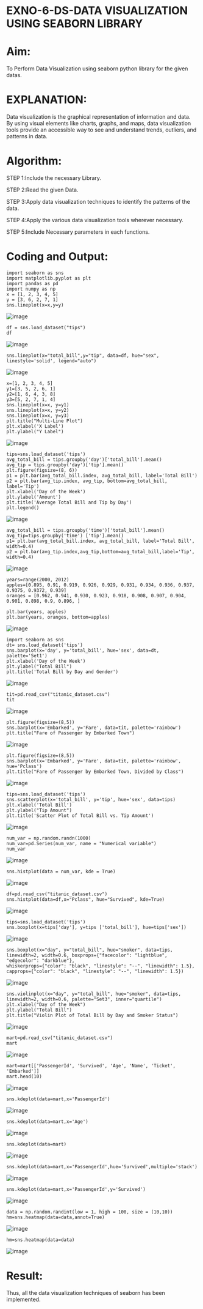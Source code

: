 # EXNO-6-DS-DATA VISUALIZATION USING SEABORN LIBRARY

# Aim:
  To Perform Data Visualization using seaborn python library for the given datas.

# EXPLANATION:
Data visualization is the graphical representation of information and data. By using visual elements like charts, graphs, and maps, data visualization tools provide an accessible way to see and understand trends, outliers, and patterns in data.

# Algorithm:
STEP 1:Include the necessary Library.

STEP 2:Read the given Data.

STEP 3:Apply data visualization techniques to identify the patterns of the data.

STEP 4:Apply the various data visualization tools wherever necessary.

STEP 5:Include Necessary parameters in each functions.

# Coding and Output:
```
import seaborn as sns
import matplotlib.pyplot as plt
import pandas as pd
import numpy as np
x = [1, 2, 3, 4, 5]
y = [3, 6, 2, 7, 1]
sns.lineplot(x=x,y=y)
```
![image](https://github.com/user-attachments/assets/5a2f8149-428f-457e-9c6b-ff10a0dc6789)
```
df = sns.load_dataset("tips")
df
```
![image](https://github.com/user-attachments/assets/90984496-f504-4530-b358-26dc1320df3a)
```
sns.lineplot(x="total_bill",y="tip", data=df, hue="sex", linestyle='solid', legend="auto")
```
![image](https://github.com/user-attachments/assets/1ba572d9-6c60-4f13-bb60-d901bd61b670)
```
x=[1, 2, 3, 4, 5]
y1=[3, 5, 2, 6, 1]
y2=[1, 6, 4, 3, 8]
y3=[5, 2, 7, 1, 4]
sns.lineplot(x=x, y=y1)
sns.lineplot(x=x, y=y2)
sns.lineplot(x=x, y=y3)
plt.title("Multi-Line Plot")
plt.xlabel('X Label')
plt.ylabel("Y Label")
```
![image](https://github.com/user-attachments/assets/2e732ade-1609-4b4f-90b9-0d14e527aa49)
```
tips=sns.load_dataset('tips')
avg_total_bill = tips.groupby('day')['total_bill'].mean()
avg_tip = tips.groupby('day')['tip'].mean()
plt.figure(figsize=(8, 6))
p1 = plt.bar(avg_total_bill.index, avg_total_bill, label='Total Bill')
p2 = plt.bar(avg_tip.index, avg_tip, bottom=avg_total_bill, label='Tip')
plt.xlabel('Day of the Week')
plt.ylabel('Amount')
plt.title('Average Total Bill and Tip by Day')
plt.legend()
```
![image](https://github.com/user-attachments/assets/ae96391c-6490-448a-b574-94aaff73b837)
```
avg_total_bill = tips.groupby('time')['total_bill'].mean() 
avg_tip=tips.groupby('time') ['tip'].mean()
p1= plt.bar(avg_total_bill.index, avg_total_bill, label='Total Bill', width=0.4)
p2 = plt.bar(avg_tip.index,avg_tip,bottom=avg_total_bill,label='Tip', width=0.4)
```
![image](https://github.com/user-attachments/assets/02fd50d3-118d-4013-922c-4c4247dd75e1)
```
years=range(2000, 2012)
apples=[0.895, 0.91, 0.919, 0.926, 0.929, 0.931, 0.934, 0.936, 0.937, 0.9375, 0.9372, 0.939] 
oranges = [0.962, 0.941, 0.930, 0.923, 0.918, 0.908, 0.907, 0.904, 0.901, 0.898, 0.9, 0.896, ]
```
```
plt.bar(years, apples)
plt.bar(years, oranges, bottom=apples)
```
![image](https://github.com/user-attachments/assets/45bb740f-a676-433e-bec2-f5a895590593)
```
import seaborn as sns
dt= sns.load_dataset('tips')
sns.barplot(x='day', y='total_bill', hue='sex', data=dt, palette='Set1')
plt.xlabel('Day of the Week')
plt.ylabel("Total Bill")
plt.title('Total Bill by Day and Gender')
```
![image](https://github.com/user-attachments/assets/161abf2b-c6da-4438-aa9b-5a83a589fd9c)
```
tit=pd.read_csv("titanic_dataset.csv")
tit
```
![image](https://github.com/user-attachments/assets/600acd35-2350-4caa-9065-81f57ebd5f15)
```
plt.figure(figsize=(8,5))
sns.barplot(x='Embarked', y='Fare', data=tit, palette='rainbow') 
plt.title("Fare of Passenger by Embarked Town")
```
![image](https://github.com/user-attachments/assets/c0deed46-e148-4bb1-a934-142ad248ddbe)
```
plt.figure(figsize=(8,5))
sns.barplot(x='Embarked', y='Fare', data=tit, palette='rainbow', hue='Pclass') 
plt.title("Fare of Passenger by Embarked Town, Divided by Class")
```
![image](https://github.com/user-attachments/assets/4f6b7a16-73ee-46f2-9a38-b55872da3787)
```
tips=sns.load_dataset('tips')
sns.scatterplot(x='total_bill', y='tip', hue='sex', data=tips)
plt.xlabel('Total Bill')
plt.ylabel("Tip Amount")
plt.title('Scatter Plot of Total Bill vs. Tip Amount')
```
![image](https://github.com/user-attachments/assets/3be72675-2cc5-4bf0-9d24-7701174d3355)
```
num_var = np.random.randn(1000)
num_var=pd.Series(num_var, name = "Numerical variable")
num_var
```
![image](https://github.com/user-attachments/assets/79a05f83-4563-4d55-9208-2b78b7f640fd)
```
sns.histplot(data = num_var, kde = True)
```
![image](https://github.com/user-attachments/assets/e5bf451e-1d46-4e6d-9db3-023db82be899)
```
df=pd.read_csv("titanic_dataset.csv")
sns.histplot(data=df,x="Pclass", hue="Survived", kde=True)
```
![image](https://github.com/user-attachments/assets/6c8acfdb-7d9c-4c12-ad47-20a7278f82e9)
```
tips=sns.load_dataset('tips')
sns.boxplot(x=tips['day'], y=tips ['total_bill'], hue=tips['sex'])
```
![image](https://github.com/user-attachments/assets/26002ef4-caef-4331-8027-cb3b5055ec44)
```
sns.boxplot(x="day", y="total_bill", hue="smoker", data=tips, linewidth=2, width=0.6, boxprops={"facecolor": "lightblue", "edgecolor": "darkblue"},
whiskerprops={"color": "black", "linestyle": "--", "linewidth": 1.5}, capprops={"color": "black", "linestyle": "--", "linewidth": 1.5})
```
![image](https://github.com/user-attachments/assets/0aa29428-8ba5-4f9d-adc4-bf7d3e5058f4)
```
sns.violinplot(x="day", y="total_bill", hue="smoker", data=tips, linewidth=2, width=0.6, palette="Set3", inner="quartile")
plt.xlabel("Day of the Week")
plt.ylabel("Total Bill")
plt.title("Violin Plot of Total Bill by Day and Smoker Status")
```
![image](https://github.com/user-attachments/assets/8c96459f-1290-4c9a-a984-545592490ad1)
```
mart=pd.read_csv("titanic_dataset.csv")
mart
```
![image](https://github.com/user-attachments/assets/a2d24219-4bbf-4a21-afaf-55c90c04f4d8)
```
mart=mart[['PassengerId', 'Survived', 'Age', 'Name', 'Ticket', 'Embarked']] 
mart.head(10)
```
![image](https://github.com/user-attachments/assets/ad040717-60d7-4d8c-8f95-7b4522fc5b4d)
```
sns.kdeplot(data=mart,x='PassengerId')
```
![image](https://github.com/user-attachments/assets/8640aff7-4e46-4009-a631-72142988cc34)
```
sns.kdeplot(data=mart,x='Age')
```
![image](https://github.com/user-attachments/assets/8ad95889-d871-46e3-8eda-8187ff805fc1)
```
sns.kdeplot(data=mart)
```
![image](https://github.com/user-attachments/assets/7954d06f-a51f-41a9-8776-083f932c4107)
```
sns.kdeplot(data=mart,x='PassengerId',hue='Survived',multiple='stack')
```
![image](https://github.com/user-attachments/assets/dfecb6da-5874-4837-80fc-66e283615bf8)
```
sns.kdeplot(data=mart,x='PassengerId',y='Survived')
```
![image](https://github.com/user-attachments/assets/6e5d5bf1-79ef-454c-80c1-1951e8e353f0)
```
data = np.random.randint(low = 1, high = 100, size = (10,10))
hm=sns.heatmap(data=data,annot=True)
```
![image](https://github.com/user-attachments/assets/5b33c5d7-3b99-46df-8110-2c2aa99d3b89)
```
hm=sns.heatmap(data=data)
```
![image](https://github.com/user-attachments/assets/5c298526-50e0-42c1-a462-2f84a6dc0911)



# Result:
Thus, all the data visualization techniques of seaborn has been implemented.
